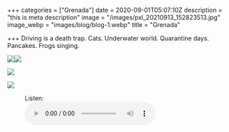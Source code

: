 +++
categories = ["Grenada"]
date = 2020-09-01T05:07:10Z
description = "this is meta description"
image = "/images/pxl_20210913_152823513.jpg"
image_webp = "images/blog/blog-1.webp"
title = "Grenada"

+++
Driving is a death trap. Cats. Underwater world. Quarantine days. Pancakes. Frogs singing. 

![](/images/pxl_20210910_211147810.jpg)![](/images/pxl_20210910_211241726-portrait.jpg)

![](/images/pxl_20210902_202221529.jpg)

![](/images/pxl_20210906_135405934.jpg)

<figure>
<figcaption>Listen:</figcaption>
<audio
controls
src="/images/podington-bear-desormais.mp3">
Your browser does not support the
<code>audio</code> element.
</audio>
</figure>